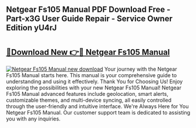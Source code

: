 ## Netgear Fs105 Manual PDF Download Free - Part-x3G User Guide Repair - Service Owner Edition yU4rJ

# <h2><a href="http://cf21934.oget.top/?id=Netgear+Fs105+Manual">🔗Download New 👉🔴 Netgear Fs105 Manual</a></h2>

[![Netgear Fs105 Manual new download](https://i.imgur.com/5g1atiW.png)](http://cf21934.oget.top/?id=Netgear+Fs105+Manual)
Your journey with the Netgear Fs105 Manual starts here. This manual is your comprehensive guide to understanding and using it effectively. Thank You for Choosing Us! Enjoy exploring the possibilities with your new Netgear Fs105 Manual! Netgear Fs105 Manual advanced features include geolocation, smart alerts, customizable themes, and multi-device syncing, all easily controlled through the user-friendly and intuitive interface. We're Always Here for You Netgear Fs105 Manual. Our customer support team is dedicated to assisting you with any inquiries.
